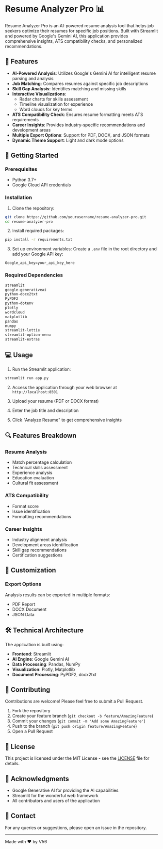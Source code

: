 # Resume Analyzer Pro 📊

Resume Analyzer Pro is an AI-powered resume analysis tool that helps job seekers optimize their resumes for specific job positions. Built with Streamlit and powered by Google's Gemini AI, this application provides comprehensive insights, ATS compatibility checks, and personalized recommendations.

## 🌟 Features

- **AI-Powered Analysis**: Utilizes Google's Gemini AI for intelligent resume parsing and analysis
- **Job Matching**: Compares resumes against specific job descriptions
- **Skill Gap Analysis**: Identifies matching and missing skills
- **Interactive Visualizations**: 
  - Radar charts for skills assessment
  - Timeline visualization for experience
  - Word clouds for key terms
- **ATS Compatibility Check**: Ensures resume formatting meets ATS requirements
- **Career Insights**: Provides industry-specific recommendations and development areas
- **Multiple Export Options**: Support for PDF, DOCX, and JSON formats
- **Dynamic Theme Support**: Light and dark mode options

## 🚀 Getting Started

### Prerequisites

- Python 3.7+
- Google Cloud API credentials

### Installation

1. Clone the repository:
```bash
git clone https://github.com/yourusername/resume-analyzer-pro.git
cd resume-analyzer-pro
```

2. Install required packages:
```bash
pip install -r requirements.txt
```

3. Set up environment variables:
Create a `.env` file in the root directory and add your Google API key:
```
Google_api_key=your_api_key_here
```

### Required Dependencies

```txt
streamlit
google-generativeai
python-docx2txt
PyPDF2
python-dotenv
plotly
wordcloud
matplotlib
pandas
numpy
streamlit-lottie
streamlit-option-menu
streamlit-extras
```

## 💻 Usage

1. Run the Streamlit application:
```bash
streamlit run app.py
```

2. Access the application through your web browser at `http://localhost:8501`

3. Upload your resume (PDF or DOCX format)

4. Enter the job title and description

5. Click "Analyze Resume" to get comprehensive insights

## 🔍 Features Breakdown

### Resume Analysis
- Match percentage calculation
- Technical skills assessment
- Experience analysis
- Education evaluation
- Cultural fit assessment

### ATS Compatibility
- Format score
- Issue identification
- Formatting recommendations

### Career Insights
- Industry alignment analysis
- Development areas identification
- Skill gap recommendations
- Certification suggestions

## 🎨 Customization

### Export Options
Analysis results can be exported in multiple formats:
- PDF Report
- DOCX Document
- JSON Data

## 🛠️ Technical Architecture

The application is built using:
- **Frontend**: Streamlit
- **AI Engine**: Google Gemini AI
- **Data Processing**: Pandas, NumPy
- **Visualization**: Plotly, Matplotlib
- **Document Processing**: PyPDF2, docx2txt

## 🤝 Contributing

Contributions are welcome! Please feel free to submit a Pull Request.

1. Fork the repository
2. Create your feature branch (`git checkout -b feature/AmazingFeature`)
3. Commit your changes (`git commit -m 'Add some AmazingFeature'`)
4. Push to the branch (`git push origin feature/AmazingFeature`)
5. Open a Pull Request

## 📝 License

This project is licensed under the MIT License - see the [LICENSE](LICENSE) file for details.

## 🙏 Acknowledgments

- Google Generative AI for providing the AI capabilities
- Streamlit for the wonderful web framework
- All contributors and users of the application

## 📧 Contact

For any queries or suggestions, please open an issue in the repository.

---
Made with ❤️ by V56
